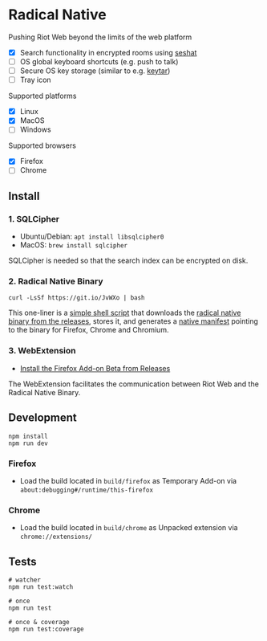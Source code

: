 # Radical Native

Pushing Riot Web beyond the limits of the web platform

- [x] Search functionality in encrypted rooms using [seshat](https://github.com/matrix-org/seshat)
- [ ] OS global keyboard shortcuts (e.g. push to talk)
- [ ] Secure OS key storage (similar to e.g. [keytar](https://www.npmjs.com/package/keytar))
- [ ] Tray icon

Supported platforms

- [x] Linux
- [x] MacOS
- [ ] Windows

Supported browsers

- [x] Firefox
- [ ] Chrome

## Install

### 1. SQLCipher

- Ubuntu/Debian: `apt install libsqlcipher0`
- MacOS: `brew install sqlcipher`

SQLCipher is needed so that the search index can be encrypted on disk.

### 2. Radical Native Binary

```
curl -LsSf https://git.io/JvWXo | bash
```

This one-liner is a [simple shell script](https://github.com/stoically/radical-native/blob/master/native/scripts/install.sh) that downloads the [radical native binary from the releases](https://github.com/stoically/radical-native/releases), stores it, and generates a [native manifest](https://developer.mozilla.org/en-US/docs/Mozilla/Add-ons/WebExtensions/Native_manifests#Manifest_location) pointing to the binary for Firefox, Chrome and Chromium.

### 3. WebExtension

- [Install the Firefox Add-on Beta from Releases](https://github.com/stoically/radical-native/releases)

The WebExtension facilitates the communication between Riot Web and the Radical Native Binary.

## Development

```
npm install
npm run dev
```

### Firefox

- Load the build located in `build/firefox` as Temporary Add-on via
  `about:debugging#/runtime/this-firefox`

### Chrome

- Load the build located in `build/chrome` as Unpacked extension via `chrome://extensions/`


## Tests

```shell
# watcher
npm run test:watch

# once
npm run test

# once & coverage
npm run test:coverage
```
